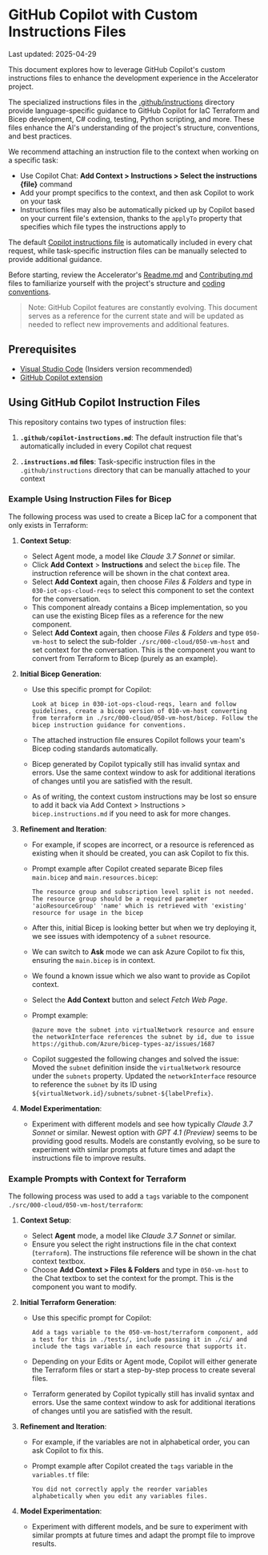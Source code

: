 # GitHub Copilot with Custom Instructions Files

Last updated: 2025-04-29

This document explores how to leverage GitHub Copilot's custom instructions files to enhance the development experience in the Accelerator project.

The specialized instructions files in the [.github/instructions](/.github/instructions/) directory provide language-specific guidance to GitHub Copilot for IaC Terraform and Bicep development, C# coding, testing, Python scripting, and more. These files enhance the AI's understanding of the project's structure, conventions, and best practices.

We recommend attaching an instruction file to the context when working on a specific task:

- Use Copilot Chat: __Add Context > Instructions > Select the instructions {file}__ command
- Add your prompt specifics to the context, and then ask Copilot to work on your task
- Instructions files may also be automatically picked up by Copilot based on your current file's extension,
  thanks to the `applyTo` property that specifies which file types the instructions apply to

The default [Copilot instructions file](../.github/copilot-instructions.md) is automatically included in every chat request, while task-specific instruction files can be manually selected to provide additional guidance.

Before starting, review the Accelerator's [Readme.md](../README.md) and [Contributing.md](../CONTRIBUTING.md) files to familiarize yourself with the project's structure and [coding conventions](./coding-conventions.md).

> Note: GitHub Copilot features are constantly evolving. This document serves as a reference for the current
> state and will be updated as needed to reflect new improvements and additional features.

## Prerequisites

- [Visual Studio Code](https://code.visualstudio.com/insiders) (Insiders version recommended)
- [GitHub Copilot extension](https://marketplace.visualstudio.com/items/?itemName=GitHub.copilot)

## Using GitHub Copilot Instruction Files

This repository contains two types of instruction files:

1. __`.github/copilot-instructions.md`__: The default instruction file that's automatically included in every Copilot chat request

2. __`.instructions.md` files__: Task-specific instruction files in the `.github/instructions` directory that can be manually attached to your context

### Example Using Instruction Files for Bicep

The following process was used to create a Bicep IaC for a component that only exists in Terraform:

1. __Context Setup__:

   - Select Agent mode, a model like _Claude 3.7 Sonnet_ or similar.
   - Click __Add Context__ > __Instructions__ and select the `bicep` file. The instruction reference will be shown in the chat context area.
   - Select __Add Context__ again, then choose _Files & Folders_ and type in `030-iot-ops-cloud-reqs` to select this component to set the context for the conversation.
   - This component already contains a Bicep implementation, so you can use the existing Bicep files as a reference for the new component.
   - Select __Add Context__ again, then choose _Files & Folders_ and type `050-vm-host` to select the sub-folder `./src/000-cloud/050-vm-host` and set context for the conversation. This is the component you want to convert from Terraform to Bicep (purely as an example).

2. __Initial Bicep Generation__:

   - Use this specific prompt for Copilot:

     ```text
     Look at bicep in 030-iot-ops-cloud-reqs, learn and follow guidelines, create a bicep version of 010-vm-host converting from terraform in ./src/000-cloud/050-vm-host/bicep. Follow the bicep instruction guidance for conventions.
     ```

   - The attached instruction file ensures Copilot follows your team's Bicep coding standards automatically.
   - Bicep generated by Copilot typically still has invalid syntax and errors. Use the same context window to ask for additional iterations of changes until you are satisfied with the result.
   - As of writing, the context custom instructions may be lost so ensure to add it back via Add Context > Instructions > `bicep.instructions.md` if you need to ask for more changes.

3. __Refinement and Iteration__:

   - For example, if scopes are incorrect, or a resource is referenced as existing when it should be created, you can ask Copilot to fix this.
   - Prompt example after Copilot created separate Bicep files `main.bicep` and `main.resources.bicep`:

     ```text
     The resource group and subscription level split is not needed. The resource group should be a required parameter 'aioResourceGroup' 'name' which is retrieved with 'existing' resource for usage in the bicep
     ```

   - After this, initial Bicep is looking better but when we try deploying it, we see issues with idempotency of a `subnet` resource.
   - We can switch to __Ask__ mode we can ask Azure Copilot to fix this, ensuring the `main.bicep` is in context.
   - We found a known issue which we also want to provide as Copilot context.
   - Select the __Add Context__ button and select _Fetch Web Page_.
   - Prompt example:

     ```text
     @azure move the subnet into virtualNetwork resource and ensure the networkInterface references the subnet by id, due to issue https://github.com/Azure/bicep-types-az/issues/1687
     ```

   - Copilot suggested the following changes and solved the issue: Moved the `subnet` definition inside the `virtualNetwork` resource under the `subnets` property. Updated the `networkInterface` resource to reference the `subnet` by its ID using `${virtualNetwork.id}/subnets/subnet-${labelPrefix}`.

4. __Model Experimentation__:
   - Experiment with different models and see how typically _Claude 3.7 Sonnet_ or similar. Newest option with _GPT 4.1 (Preview)_ seems to be providing good results. Models are constantly evolving, so be sure to experiment with similar prompts at future times and adapt the instructions file to improve results.

### Example Prompts with Context for Terraform

The following process was used to add a `tags` variable to the component `./src/000-cloud/050-vm-host/terraform`:

1. __Context Setup__:

   - Select __Agent__ mode, a model like _Claude 3.7 Sonnet_ or similar.
   - Ensure you select the right instructions file in the chat context (`terraform`). The instructions file reference will be shown in the chat context textbox.
   - Choose __Add Context > Files & Folders__ and type in `050-vm-host` to the Chat textbox to set the context for the prompt. This is the component you want to modify.

2. __Initial Terraform Generation__:

   - Use this specific prompt for Copilot:

     ```text
     Add a tags variable to the 050-vm-host/terraform component, add a test for this in ./tests/, include passing it in ./ci/ and include the tags variable in each resource that supports it.
     ```

   - Depending on your Edits or Agent mode, Copilot will either generate the Terraform files or start a step-by-step process to create several files.
   - Terraform generated by Copilot typically still has invalid syntax and errors. Use the same context window to ask for additional iterations of changes until you are satisfied with the result.

3. __Refinement and Iteration__:

   - For example, if the variables are not in alphabetical order, you can ask Copilot to fix this.
   - Prompt example after Copilot created the `tags` variable in the `variables.tf` file:

     ```text
     You did not correctly apply the reorder variables alphabetically when you edit any variables files.
     ```

4. __Model Experimentation__:
   - Experiment with different models, and be sure to experiment with similar prompts at future times and adapt the prompt file to improve results.
